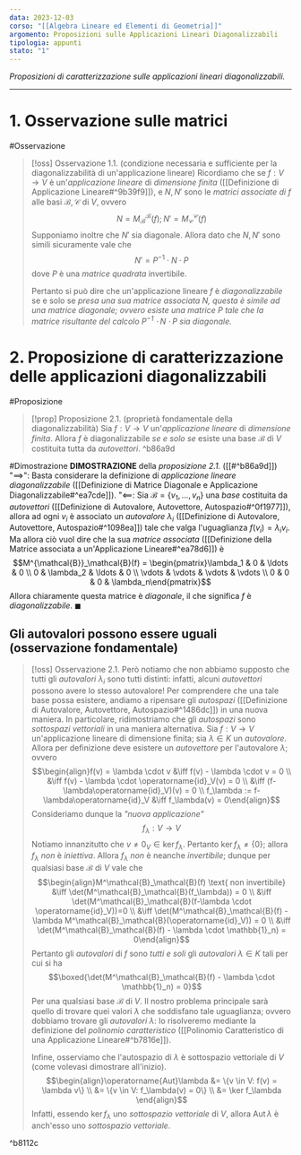 ```yaml
---
data: 2023-12-03
corso: "[[Algebra Lineare ed Elementi di Geometria]]"
argomento: Proposizioni sulle Applicazioni Lineari Diagonalizzabili
tipologia: appunti
stato: "1"
---
```

*Proposizioni di caratterizzazione sulle applicazioni lineari diagonalizzabili.*
- - -
# 1. Osservazione sulle matrici
#Osservazione 
> [!oss] Osservazione 1.1. (condizione necessaria e sufficiente per la diagonalizzabilità di un'applicazione lineare)
> Ricordiamo che se $f: V \longrightarrow V$ è un'*applicazione lineare* di *dimensione finita* ([[Definizione di Applicazione Lineare#^9b39f9]]), e $N, N'$ sono le *matrici associate di* $f$ alle basi $\mathcal{B}, \mathcal{C}$ di $V$, ovvero
> $$N= M^\mathcal{B}_\mathcal{B}(f); N'=M^\mathcal{C}_\mathcal{C}(f)$$
> Supponiamo inoltre che $N'$ sia diagonale.
> Allora dato che $N, N'$ sono simili sicuramente vale che
> $$N' = P^{-1}\cdot N \cdot P$$
> dove $P$ è una *matrice quadrata* invertibile.
> 
> Pertanto si può dire che un'applicazione lineare $f$ è *diagonalizzabile* se e solo se *presa una sua matrice associata $N$, questa è simile ad una matrice diagonale; ovvero esiste una matrice $P$ tale che la matrice risultante del calcolo $P^{-1}\cdot N \cdot P$ sia diagonale.*

# 2. Proposizione di caratterizzazione delle applicazioni diagonalizzabili
#Proposizione 
> [!prop] Proposizione 2.1. (proprietà fondamentale della diagonalizzabilità)
> Sia $f: V \longrightarrow V$ un'*applicazione lineare* di *dimensione finita*.
> Allora $f$ è diagonalizzabile *se e solo se* esiste una base $\mathcal{B}$ di $V$ costituita tutta da *autovettori*.
^b86a9d

#Dimostrazione 
**DIMOSTRAZIONE** della *proposizione 2.1.* ([[#^b86a9d]])
"$\implies$": Basta considerare la definizione di *applicazione lineare diagonalizzabile* ([[Definizione di Matrice Diagonale e Applicazione Diagonalizzabile#^ea7cde]]).
"$\impliedby$: Sia $\mathcal{B} = \{v_1, \ldots, v_n\}$ una *base* costituita da *autovettori* ([[Definizione di Autovalore, Autovettore, Autospazio#^0f1977]]), allora ad ogni $v_i$ è associato un *autovalore* $\lambda_i$ ([[Definizione di Autovalore, Autovettore, Autospazio#^1098ea]]) tale che valga l'uguaglianza $f(v_i) = \lambda_i v_i$.
Ma allora ciò vuol dire che la sua *matrice associata* ([[Definizione della Matrice associata a un'Applicazione Lineare#^ea78d6]]) è 
$$M^{\mathcal{B}}_\mathcal{B}(f) = \begin{pmatrix}\lambda_1 & 0 & \ldots & 0 \\ 0 & \lambda_2 & \ldots & 0 \\ \vdots & \vdots & \vdots & \vdots \\ 0 & 0 & 0 & \lambda_n\end{pmatrix}$$
Allora chiaramente questa matrice è *diagonale*, il che significa $f$ è *diagonalizzabile*. $\blacksquare$
## Gli autovalori possono essere uguali (osservazione fondamentale)
> [!oss] Osservazione 2.1. 
> Però notiamo che non abbiamo supposto che tutti gli *autovalori* $\lambda_i$ sono tutti distinti: infatti, alcuni *autovettori* possono avere lo stesso autovalore!
> Per comprendere che una tale base possa esistere, andiamo a ripensare gli *autospazi* ([[Definizione di Autovalore, Autovettore, Autospazio#^1486dc]]) in una nuova maniera.
> In particolare, ridimostriamo che gli *autospazi* sono *sottospazi vettoriali* in una maniera alternativa.
> Sia $f: V \longrightarrow V$ un'applicazione lineare di dimensione finita; sia $\lambda \in K$ un *autovalore*.
> Allora per definizione deve esistere un *autovettore* per l'autovalore $\lambda$; ovvero
> $$\begin{align}f(v) = \lambda \cdot v &\iff f(v) - \lambda \cdot v = 0 \\ &\iff f(v) - \lambda \cdot \operatorname{id}_V(v) = 0 \\ &\iff (f-\lambda\operatorname{id}_V)(v) = 0 \\ f_\lambda := f-\lambda\operatorname{id}_V &\iff f_\lambda(v) = 0\end{align}$$
> Consideriamo dunque la *"nuova applicazione"*
> $$f_\lambda: V \longrightarrow V$$
> Notiamo innanzitutto che $v \neq 0_V \in \ker f_\lambda$.
> Pertanto $\ker f_\lambda \neq \{0\}$; allora $f_\lambda$ *non* è *iniettiva*.
> Allora $f_\lambda$ *non* è neanche *invertibile*;
> dunque per qualsiasi base $\mathcal{B}$ di $V$ vale che
> $$\begin{align}M^\mathcal{B}_\mathcal{B}(f) \text{ non invertibile} &\iff \det(M^\mathcal{B}_\mathcal{B}(f_\lambda)) = 0 \\ &\iff \det(M^\mathcal{B}_\mathcal{B}(f-\lambda \cdot \operatorname{id}_V))=0 \\ &\iff \det(M^\mathcal{B}_\mathcal{B}(f) - \lambda M^\mathcal{B}_\mathcal{B}(\operatorname{id}_V)) = 0 \\ &\iff \det(M^\mathcal{B}_\mathcal{B}(f) - \lambda \cdot \mathbb{1}_n) = 0\end{align}$$
> Pertanto gli *autovalori* di $f$ sono *tutti e soli* gli *autovalori* $\lambda \in K$ tali per cui si ha
> $$\boxed{\det(M^\mathcal{B}_\mathcal{B}(f) - \lambda \cdot \mathbb{1}_n) = 0}$$
> Per una qualsiasi base $\mathcal{B}$ di $V$.
> Il nostro problema principale sarà quello di trovare quei valori $\lambda$ che soddisfano tale uguaglianza; ovvero dobbiamo trovare gli *autovalori* $\lambda$: lo risolveremo mediante la definizione del *polinomio caratteristico* ([[Polinomio Caratteristico di una Applicazione Lineare#^b7816e]]).
> 
> Infine, osserviamo che l'autospazio di $\lambda$ è sottospazio vettoriale di $V$ (come volevasi dimostrare all'inizio).
> $$\begin{align}\operatorname{Aut}\lambda &= \{v \in V: f(v) = \lambda v\} \\ &= \{v \in V: f_\lambda(v) = 0\} \\ &= \ker f_\lambda \end{align}$$
> Infatti, essendo $\ker f_\lambda$ uno *sottospazio vettoriale* di $V$, allora $\operatorname{Aut} \lambda$ è anch'esso uno *sottospazio vettoriale*.
> 

^b8112c

